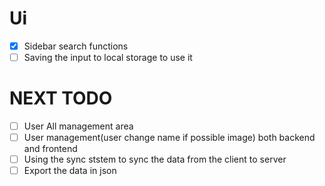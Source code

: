 # Ui
- [x] Sidebar search functions
- [ ] Saving the input to local storage to use it

# NEXT TODO
- [ ] User All management area
- [ ] User management(user change name if possible image) both backend and frontend
- [ ] Using the sync ststem to sync the data from the client to server
- [ ] Export the data in json
